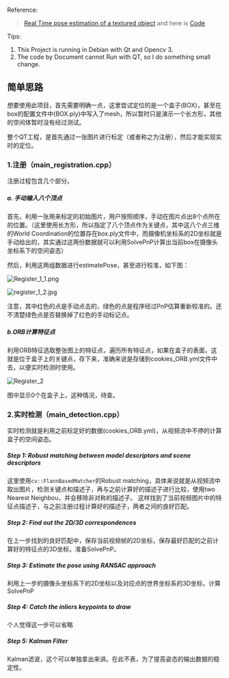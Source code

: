 Reference:

> [Real Time pose estimation of a textured object](http://docs.opencv.org/3.1.0/dc/d2c/tutorial_real_time_pose.html) and here is [Code](https://github.com/opencv/opencv/tree/master/samples/cpp/tutorial_code/calib3d/real_time_pose_estimation)

Tips:

1. This Project is running in Debian with Qt and Opencv 3.
2. The code by Document cannot Run with QT, so I do something small change.

## 简单思路
想要使用此项目，首先需要明确一点，这里尝试定位的是一个盒子(BOX)，甚至在box的配置文件中(BOX.ply)中写入了mesh，所以暂时只是演示一个长方形，其他的空间体暂时没有经过测试。

整个QT工程，是首先通过一张图片进行标定（或者称之为注册），然后才能实现实时的定位。

### 1.注册（main_registration.cpp）

注册过程包含几个部分。

##### a. 手动输入八个顶点
首先，利用一张用来标定的初始图片，用户按照顺序，手动在图片点出8个点所在的位置。（这里使用长方形，所以指定了八个顶点作为关键点，其中这八个点三维的World Coordination的位置存在box.ply文件中，而摄像机坐标系的2D坐标就是手动给出的，其实通过这两份数据就可以利用SolvePnP计算出当前box在摄像头坐标系下的空间姿态）


然后，利用这两组数据进行estimatePose，甚至进行校准，如下图：

![Register_1_1.png](https://ws1.sinaimg.cn/mw690/bc1eaf88ly1ffe2lhbvwhj20v00jsqi5.jpg)

![register_1_2.jpg](https://ws1.sinaimg.cn/mw690/bc1eaf88ly1ffe2rylg24j20hs0dcwgr.jpg)

注意，其中红色的点是手动点击的，绿色的点是程序经过PnP估算重新校准的。还不清楚绿色点是否替换掉了红色的手动标记点。


##### b.ORB计算特征点

利用ORB特征选取整张图上的特征点，遍历所有特征点，如果在盒子的表面，这就是位于盒子上的关键点，存下来，准确来说是存储到cookies_ORB.yml文件中去，以便实时检测时使用。

![Register_2](https://ws1.sinaimg.cn/mw690/bc1eaf88ly1ffe30vhcvhj20hs0dctbe.jpg)

图中显示0个在盒子上，这种情况，待查。

### 2.实时检测（main_detection.cpp）
实时检测就是利用之前标定好的数据(cookies_ORB.yml)，从视频流中不停的计算盒子的空间姿态。

##### Step 1: Robust matching between model descriptors and scene descriptors
这里使用`cv::FlannBasedMatcher`的Robust matching，具体来说就是从视频流中取出图片，检测关键点和描述子，再与之前计算好的描述子进行比较，使用two Nearest Neighbou，并会移除非对称的描述子。 这样找到了当前视频图片中的特征点描述子，与之前注册过程计算好的描述子，两者之间的良好匹配。

##### Step 2: Find out the 2D/3D correspondences
在上一步找到的良好匹配中，保存当前视频帧的2D坐标，保存最好匹配的之前计算好的特征点的3D坐标，准备SolvePnP。


##### Step 3: Estimate the pose using RANSAC approach
利用上一步的摄像头坐标系下的2D坐标以及对应点的世界坐标系的3D坐标，计算SolvePnP

##### Step 4: Catch the inliers keypoints to draw
个人觉得这一步可以省略

##### Step 5: Kalman Filter
Kalman滤波，这个可以单独拿出来讲。在此不表，为了提高姿态的输出数据的稳定性。





